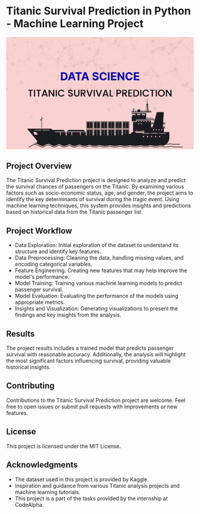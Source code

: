 # Titanic Survival Prediction in Python - Machine Learning Project

![Titanic Image](Titanic-survival.png)

## Project Overview

The Titanic Survival Prediction project is designed to analyze and predict the survival chances of passengers on the Titanic. By examining various factors such as socio-economic status, age, and gender, the project aims to identify the key determinants of survival during the tragic event. Using machine learning techniques, this system provides insights and predictions based on historical data from the Titanic passenger list.

## Project Workflow

  - Data Exploration: Initial exploration of the dataset to understand its structure and identify key features.
  - Data Preprocessing: Cleaning the data, handling missing values, and encoding categorical variables.
  - Feature Engineering: Creating new features that may help improve the model's performance.
  - Model Training: Training various machine learning models to predict passenger survival.
  - Model Evaluation: Evaluating the performance of the models using appropriate metrics.
  - Insights and Visualization: Generating visualizations to present the findings and key insights from the analysis.

## Results

The project results includes a trained model that predicts passenger survival with reasonable accuracy. Additionally, the analysis will highlight the most significant factors influencing survival, providing valuable historical insights.

## Contributing

Contributions to the Titanic Survival Prediction project are welcome. Feel free to open issues or submit pull requests with improvements or new features.

## License

This project is licensed under the MIT License.

## Acknowledgments

- The dataset used in this project is provided by Kaggle.
- Inspiration and guidance from various Titanic analysis projects and machine learning tutorials.
- This project is a part of the tasks provided by the internship at CodeAlpha.
